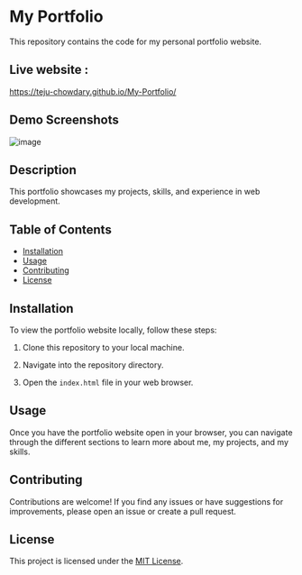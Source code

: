 # My Portfolio

This repository contains the code for my personal portfolio website.
## Live website : 
https://teju-chowdary.github.io/My-Portfolio/


## Demo Screenshots

![image](https://github.com/teju-chowdary/My-Portfolio/assets/109237602/180fb553-c63d-423b-b774-9b9ca5193657)


## Description

This portfolio showcases my projects, skills, and experience in web development.

## Table of Contents

- [Installation](#installation)
- [Usage](#usage)
- [Contributing](#contributing)
- [License](#license)

## Installation

To view the portfolio website locally, follow these steps:

1. Clone this repository to your local machine.

2. Navigate into the repository directory.

3. Open the `index.html` file in your web browser.

## Usage

Once you have the portfolio website open in your browser, you can navigate through the different sections to learn more about me, my projects, and my skills.

## Contributing

Contributions are welcome! If you find any issues or have suggestions for improvements, please open an issue or create a pull request.

## License

This project is licensed under the [MIT License](LICENSE).
